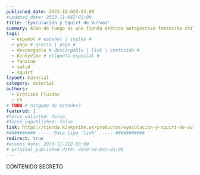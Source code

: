 ```yaml
---
published_date: 2021-10-02Z-03:00
#updated_date: 2023-11-04Z-03:00
title: 'Eyaculación y Squirt de Vulvas'
summary: Alma de Fuego es una tienda erótica autogestiva feminista chilena con la que hicimos una alianza.
tags:
  - español # español | inglés #
  - pago # gratis | pago #
  - descargable # descargable | link | contenido #
  - KinkyVibe # etiqueta especial #
  - fanzine
  - salud
  - squirt
layout: material
category: material
authors:
  - Eróticas Fluidas
  - Ch
# TODO # ningune de ustedes?
featured: 1
#force_unlisted: false
#force_unpublished: false
link: https://tienda.kinkyvibe.ar/productos/eyaculacion-y-squirt-de-vulvas-por-alma-de-fuego-version-digital/
########### ----- Para tipo 'link' ----- ###########
redirect: true
#access_date: 2023-11-21Z-03:00
# original_published_date: 2010-04-03Z-03:00
---
```


CONTENIDO SECRETO
